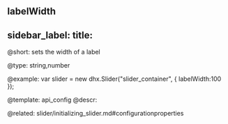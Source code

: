 labelWidth
---
sidebar_label: 
title: 
---          

@short: 
sets the width of a label




@type: string,number

@example: 
var slider = new dhx.Slider("slider_container", {
    labelWidth:100
});


@template:	api_config
@descr: 


@related: slider/initializing_slider.md#configurationproperties
